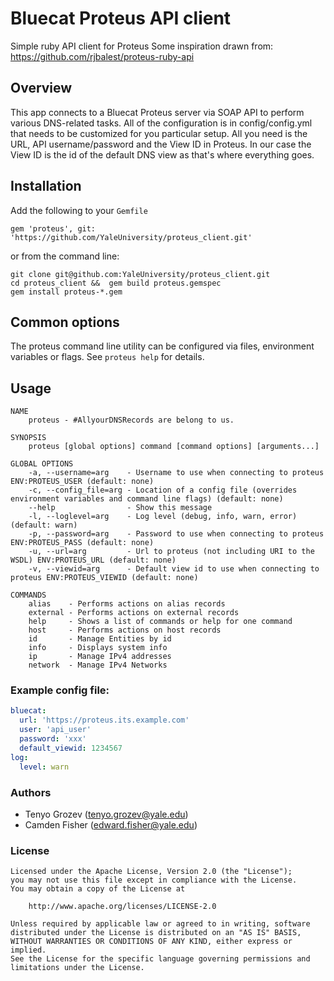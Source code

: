 # Bluecat Proteus API client

  Simple ruby API client for Proteus
  Some inspiration drawn from: https://github.com/rjbalest/proteus-ruby-api

## Overview

  This app connects to a Bluecat Proteus server via SOAP API to perform various DNS-related tasks.
  All of the configuration is in config/config.yml that needs to be customized for you particular 
  setup. All you need is the URL, API username/password and the View ID in Proteus. In our case the
  View ID is the id of the default DNS view as that's where everything goes.

## Installation

Add the following to your `Gemfile`

```
gem 'proteus', git: 'https://github.com/YaleUniversity/proteus_client.git'
```

or from the command line:

```
git clone git@github.com:YaleUniversity/proteus_client.git
cd proteus_client &&  gem build proteus.gemspec
gem install proteus-*.gem

```

## Common options

The proteus command line utility can be configured via files, environment variables or flags.  See `proteus help` for details.

## Usage

```
NAME
    proteus - #AllyourDNSRecords are belong to us.

SYNOPSIS
    proteus [global options] command [command options] [arguments...]

GLOBAL OPTIONS
    -a, --username=arg    - Username to use when connecting to proteus ENV:PROTEUS_USER (default: none)
    -c, --config_file=arg - Location of a config file (overrides environment variables and command line flags) (default: none)
    --help                - Show this message
    -l, --loglevel=arg    - Log level (debug, info, warn, error) (default: warn)
    -p, --password=arg    - Password to use when connecting to proteus ENV:PROTEUS_PASS (default: none)
    -u, --url=arg         - Url to proteus (not including URI to the WSDL) ENV:PROTEUS_URL (default: none)
    -v, --viewid=arg      - Default view id to use when connecting to proteus ENV:PROTEUS_VIEWID (default: none)

COMMANDS
    alias    - Performs actions on alias records
    external - Performs actions on external records
    help     - Shows a list of commands or help for one command
    host     - Performs actions on host records
    id       - Manage Entities by id
    info     - Displays system info
    ip       - Manage IPv4 addresses
    network  - Manage IPv4 Networks
```

### Example config file:

```yaml
bluecat:
  url: 'https://proteus.its.example.com'
  user: 'api_user'
  password: 'xxx'
  default_viewid: 1234567
log:
  level: warn
```

### Authors
  - Tenyo Grozev (tenyo.grozev@yale.edu)
  - Camden Fisher (edward.fisher@yale.edu)

### License
```
Licensed under the Apache License, Version 2.0 (the "License");
you may not use this file except in compliance with the License.
You may obtain a copy of the License at

    http://www.apache.org/licenses/LICENSE-2.0

Unless required by applicable law or agreed to in writing, software
distributed under the License is distributed on an "AS IS" BASIS,
WITHOUT WARRANTIES OR CONDITIONS OF ANY KIND, either express or implied.
See the License for the specific language governing permissions and
limitations under the License.
```
